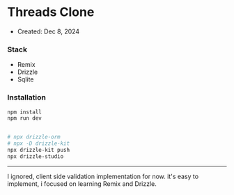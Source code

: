# Threads Clone

- Created: Dec 8, 2024

### Stack

- Remix
- Drizzle
- Sqlite

### Installation

```bash
npm install
npm run dev


# npx drizzle-orm
# npx -D drizzle-kit
npx drizzle-kit push
npx drizzle-studio
```

---

I ignored, client side validation implementation for now. it's easy to implement, i focused on learning Remix and Drizzle.
